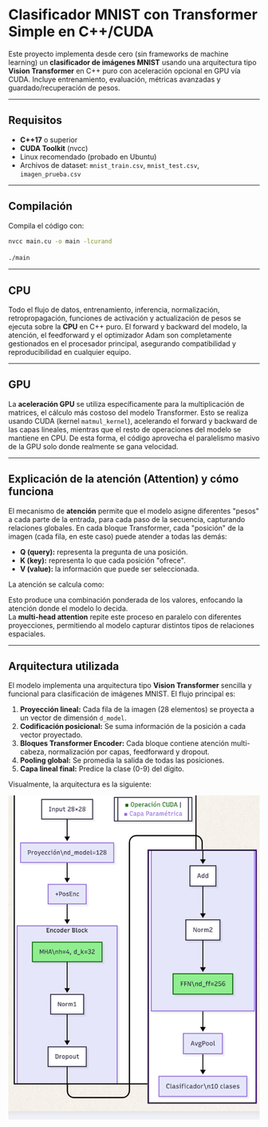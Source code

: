 # Clasificador MNIST con Transformer Simple en C++/CUDA

Este proyecto implementa desde cero (sin frameworks de machine learning) un **clasificador de imágenes MNIST** usando una arquitectura tipo **Vision Transformer** en C++ puro con aceleración opcional en GPU vía CUDA. Incluye entrenamiento, evaluación, métricas avanzadas y guardado/recuperación de pesos.

---

## Requisitos

- **C++17** o superior
- **CUDA Toolkit** (nvcc)
- Linux recomendado (probado en Ubuntu)
- Archivos de dataset: `mnist_train.csv`, `mnist_test.csv`, `imagen_prueba.csv`

---

## Compilación

Compila el código con:

```bash
nvcc main.cu -o main -lcurand

./main
```

---

## CPU

Todo el flujo de datos, entrenamiento, inferencia, normalización, retropropagación, funciones de activación y actualización de pesos se ejecuta sobre la **CPU** en C++ puro. El forward y backward del modelo, la atención, el feedforward y el optimizador Adam son completamente gestionados en el procesador principal, asegurando compatibilidad y reproducibilidad en cualquier equipo.

---

## GPU

La **aceleración GPU** se utiliza específicamente para la multiplicación de matrices, el cálculo más costoso del modelo Transformer. Esto se realiza usando CUDA (kernel `matmul_kernel`), acelerando el forward y backward de las capas lineales, mientras que el resto de operaciones del modelo se mantiene en CPU. De esta forma, el código aprovecha el paralelismo masivo de la GPU solo donde realmente se gana velocidad.

---

## Explicación de la atención (Attention) y cómo funciona

El mecanismo de **atención** permite que el modelo asigne diferentes "pesos" a cada parte de la entrada, para cada paso de la secuencia, capturando relaciones globales. En cada bloque Transformer, cada "posición" de la imagen (cada fila, en este caso) puede atender a todas las demás:

- **Q (query):** representa la pregunta de una posición.
- **K (key):** representa lo que cada posición "ofrece".
- **V (value):** la información que puede ser seleccionada.

La atención se calcula como:

Esto produce una combinación ponderada de los valores, enfocando la atención donde el modelo lo decida.  
La **multi-head attention** repite este proceso en paralelo con diferentes proyecciones, permitiendo al modelo capturar distintos tipos de relaciones espaciales.

---

## Arquitectura utilizada

El modelo implementa una arquitectura tipo **Vision Transformer** sencilla y funcional para clasificación de imágenes MNIST. El flujo principal es:

1. **Proyección lineal:** Cada fila de la imagen (28 elementos) se proyecta a un vector de dimensión `d_model`.
2. **Codificación posicional:** Se suma información de la posición a cada vector proyectado.
3. **Bloques Transformer Encoder:** Cada bloque contiene atención multi-cabeza, normalización por capas, feedforward y dropout.
4. **Pooling global:** Se promedia la salida de todas las posiciones.
5. **Capa lineal final:** Predice la clase (0-9) del dígito.

Visualmente, la arquitectura es la siguiente:

![Arquitectura](Arquitectura.png)
